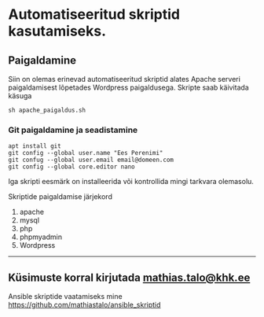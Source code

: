 # Automatiseeritud skriptid kasutamiseks.
## Paigaldamine
Siin on olemas erinevad automatiseeritud skriptid alates Apache serveri paigaldamisest lõpetades Wordpress paigaldusega.
Skripte saab käivitada käsuga
```
sh apache_paigaldus.sh
```
### Git paigaldamine ja seadistamine
```
apt install git
git config --global user.name "Ees Perenimi"
git confug --global user.email email@domeen.com
git config --global core.editor nano
```

Iga skripti eesmärk on installeerida või kontrollida mingi tarkvara olemasolu.

Skriptide paigaldamise järjekord
1. apache
2. mysql
3. php
4. phpmyadmin
5. Wordpress

---
Küsimuste korral kirjutada mathias.talo@khk.ee
---

Ansible skriptide vaatamiseks mine https://github.com/mathiastalo/ansible_skriptid
